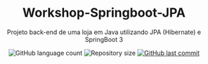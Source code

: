 <h1 align="center">Workshop-Springboot-JPA</h1>
<p align="center">Projeto back-end de uma loja em Java utilizando JPA (Hibernate) e SpringBoot 3</p>

<p align="center">
  <img alt="GitHub language count" src="https://img.shields.io/github/languages/count/Luisgmr/Workshop-Springboot-JPA?label=linguagens%20de%20programa%C3%A7%C3%A3o">

  <img alt="Repository size" src="https://img.shields.io/github/repo-size/Luisgmr/Workshop-Springboot-JPA?label=tamanho%20do%20reposit%C3%B3rio">

  <a href="https://github.com/Luisgmr/Workshop-Springboot-JPA/master">
    <img alt="GitHub last commit" src="https://img.shields.io/github/last-commit/Luisgmr/Workshop-Springboot-JPA?label=%C3%BAltimo%20commit">
  </a>
</p>
